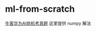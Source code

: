 # ml-from-scratch
[牛客华为AI岗机考真题](https://www.nowcoder.com/exam/oj/ta?page=1&tpId=37&type=390)
这里提供 numpy 解法
